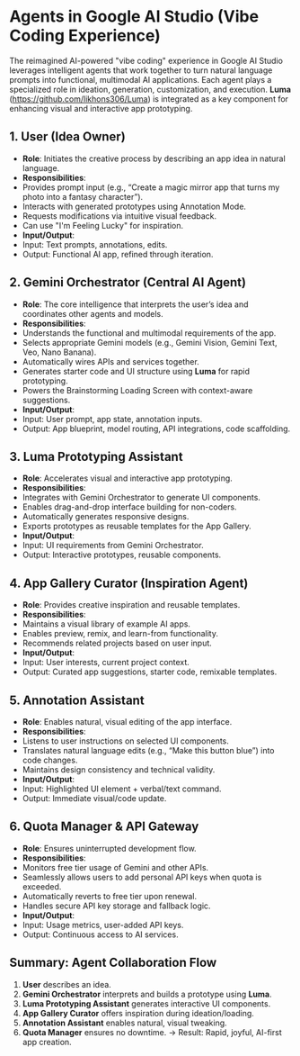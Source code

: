 # Agents in Google AI Studio (Vibe Coding Experience)

The reimagined AI-powered "vibe coding" experience in Google AI Studio leverages intelligent agents that work together to turn natural language prompts into functional, multimodal AI applications. Each agent plays a specialized role in ideation, generation, customization, and execution. **Luma** (https://github.com/likhons306/Luma) is integrated as a key component for enhancing visual and interactive app prototyping.

## 1. **User (Idea Owner)**
- **Role**: Initiates the creative process by describing an app idea in natural language.
- **Responsibilities**:
- Provides prompt input (e.g., “Create a magic mirror app that turns my photo into a fantasy character”).
- Interacts with generated prototypes using Annotation Mode.
- Requests modifications via intuitive visual feedback.
- Can use "I'm Feeling Lucky" for inspiration.
- **Input/Output**:
- Input: Text prompts, annotations, edits.
- Output: Functional AI app, refined through iteration.

## 2. **Gemini Orchestrator (Central AI Agent)**
- **Role**: The core intelligence that interprets the user’s idea and coordinates other agents and models.
- **Responsibilities**:
- Understands the functional and multimodal requirements of the app.
- Selects appropriate Gemini models (e.g., Gemini Vision, Gemini Text, Veo, Nano Banana).
- Automatically wires APIs and services together.
- Generates starter code and UI structure using **Luma** for rapid prototyping.
- Powers the Brainstorming Loading Screen with context-aware suggestions.
- **Input/Output**:
- Input: User prompt, app state, annotation inputs.
- Output: App blueprint, model routing, API integrations, code scaffolding.

## 3. **Luma Prototyping Assistant**
- **Role**: Accelerates visual and interactive app prototyping.
- **Responsibilities**:
- Integrates with Gemini Orchestrator to generate UI components.
- Enables drag-and-drop interface building for non-coders.
- Automatically generates responsive designs.
- Exports prototypes as reusable templates for the App Gallery.
- **Input/Output**:
- Input: UI requirements from Gemini Orchestrator.
- Output: Interactive prototypes, reusable components.

## 4. **App Gallery Curator (Inspiration Agent)**
- **Role**: Provides creative inspiration and reusable templates.
- **Responsibilities**:
- Maintains a visual library of example AI apps.
- Enables preview, remix, and learn-from functionality.
- Recommends related projects based on user input.
- **Input/Output**:
- Input: User interests, current project context.
- Output: Curated app suggestions, starter code, remixable templates.

## 5. **Annotation Assistant**
- **Role**: Enables natural, visual editing of the app interface.
- **Responsibilities**:
- Listens to user instructions on selected UI components.
- Translates natural language edits (e.g., “Make this button blue”) into code changes.
- Maintains design consistency and technical validity.
- **Input/Output**:
- Input: Highlighted UI element + verbal/text command.
- Output: Immediate visual/code update.

## 6. **Quota Manager & API Gateway**
- **Role**: Ensures uninterrupted development flow.
- **Responsibilities**:
- Monitors free tier usage of Gemini and other APIs.
- Seamlessly allows users to add personal API keys when quota is exceeded.
- Automatically reverts to free tier upon renewal.
- Handles secure API key storage and fallback logic.
- **Input/Output**:
- Input: Usage metrics, user-added API keys.
- Output: Continuous access to AI services.

## Summary: Agent Collaboration Flow
1. **User** describes an idea.
2. **Gemini Orchestrator** interprets and builds a prototype using **Luma**.
3. **Luma Prototyping Assistant** generates interactive UI components.
4. **App Gallery Curator** offers inspiration during ideation/loading.
5. **Annotation Assistant** enables natural, visual tweaking.
6. **Quota Manager** ensures no downtime.
→ Result: Rapid, joyful, AI-first app creation.
